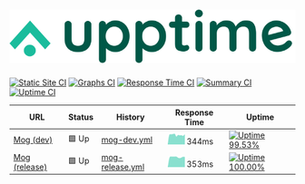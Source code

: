 # [![Upptime](./assets/logo.svg)](http://mog-status.elchronicle.io)

[![Static Site CI](https://github.com/cravemob/mog-status/workflows/Static%20Site%20CI/badge.svg)](https://github.com/cravemob/mog-status/actions?query=workflow%3A%22Static+Site+CI%22)
[![Graphs CI](https://github.com/cravemob/mog-status/workflows/Graphs%20CI/badge.svg)](https://github.com/cravemob/mog-status/actions?query=workflow%3A%22Graphs+CI%22)
[![Response Time CI](https://github.com/cravemob/mog-status/workflows/Response%20Time%20CI/badge.svg)](https://github.com/cravemob/mog-status/actions?query=workflow%3A%22Response+Time+CI%22)
[![Summary CI](https://github.com/cravemob/mog-status/workflows/Summary%20CI/badge.svg)](https://github.com/cravemob/mog-status/actions?query=workflow%3A%22Summary+CI%22)
[![Uptime CI](https://github.com/cravemob/mog-status/workflows/Uptime%20CI/badge.svg)](https://github.com/cravemob/mog-status/actions?query=workflow%3A%22Uptime+CI%22)

<!--start: status pages-->
<!-- This summary is generated by Upptime (https://github.com/upptime/upptime) -->
<!-- Do not edit this manually, your changes will be overwritten -->

| URL                                                                              | Status | History                                                                                          | Response Time                                                                    | Uptime                                                                                                                                                                                                                     |
| -------------------------------------------------------------------------------- | ------ | ------------------------------------------------------------------------------------------------ | -------------------------------------------------------------------------------- | -------------------------------------------------------------------------------------------------------------------------------------------------------------------------------------------------------------------------- |
| [Mog (dev)](http://ec2-13-125-98-107.ap-northeast-2.compute.amazonaws.com:30000) | 🟩 Up  | [mog-dev.yml](https://github.com/Cravemob/mog-status/commits/master/history/mog-dev.yml)         | <img alt="Response time graph" src="./graphs/mog-dev.png" height="20"> 344ms     | [![Uptime 99.53%](https://img.shields.io/endpoint?url=https%3A%2F%2Fraw.githubusercontent.com%2FCravemob%2Fmog-status%2Fmaster%2Fapi%2Fmog-dev%2Fuptime.json)](https://mog-status.elchronicle.io/history/mog-dev)          |
| [Mog (release)](http://15.164.136.6:30000)                                       | 🟩 Up  | [mog-release.yml](https://github.com/Cravemob/mog-status/commits/master/history/mog-release.yml) | <img alt="Response time graph" src="./graphs/mog-release.png" height="20"> 353ms | [![Uptime 100.00%](https://img.shields.io/endpoint?url=https%3A%2F%2Fraw.githubusercontent.com%2FCravemob%2Fmog-status%2Fmaster%2Fapi%2Fmog-release%2Fuptime.json)](https://mog-status.elchronicle.io/history/mog-release) |

<!--end: status pages-->
